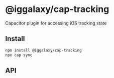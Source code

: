 # @iggalaxy/cap-tracking

Capacitor plugin for accessing iOS tracking state

## Install

```bash
npm install @iggalaxy/cap-tracking
npx cap sync
```

## API

<docgen-index></docgen-index>

<docgen-api>
<!-- run docgen to generate docs from the source -->
<!-- More info: https://github.com/ionic-team/capacitor-docgen -->
</docgen-api>
